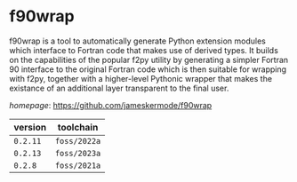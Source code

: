 # f90wrap

f90wrap is a tool to automatically generate Python extension modules which interface to Fortran code that makes use of derived types. It builds on the capabilities of the popular f2py utility by generating a simpler Fortran 90 interface to the original Fortran code which is then suitable for wrapping with f2py, together with a higher-level Pythonic wrapper that makes the existance of an additional layer transparent to the final user.

*homepage*: <https://github.com/jameskermode/f90wrap>

version | toolchain
--------|----------
``0.2.11`` | ``foss/2022a``
``0.2.13`` | ``foss/2023a``
``0.2.8`` | ``foss/2021a``
